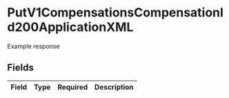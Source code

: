 # PutV1CompensationsCompensationId200ApplicationXML

Example response


## Fields

| Field       | Type        | Required    | Description |
| ----------- | ----------- | ----------- | ----------- |